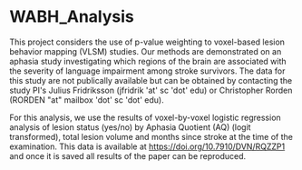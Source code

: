 # WABH_Analysis
This project considers the use of p-value weighting to voxel-based lesion behavior mapping (VLSM) studies. Our methods are 
demonstrated on an aphasia study investigating which regions of the brain are associated with the severity of language impairment 
among stroke survivors. The data for this study are not publically available but can be obtained by contacting the study PI's 
Julius Fridriksson (jfridrik 'at' sc 'dot' edu) or Christopher Rorden (RORDEN "at" mailbox 'dot' sc 'dot' edu). 

For this analysis, we use the results of voxel-by-voxel logistic regression analysis of lesion status (yes/no) by Aphasia
Quotient (AQ) (logit transformed), total lesion volume and months since stroke at the time of the examination.  This data 
is available at https://doi.org/10.7910/DVN/RQZZP1 and once it is saved all results of the paper can be reproduced.

